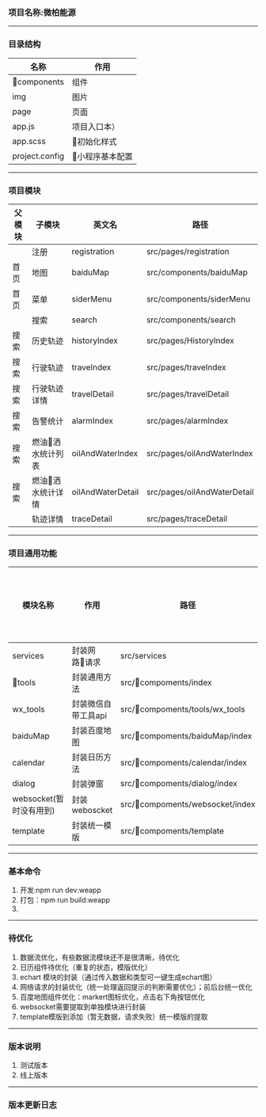### **项目名称:微柏能源**

---
### **目录结构**
 | 名称           | 作用            |
 | -------------- | --------------- |
 | components    | 组件            |
 | img            | 图片            |
 | page           | 页面            |
 | app.js         | 项目入口本）    |
 | app.scss       | 初始化样式     |
 | project.config | 小程序基本配置 |


---

### **项目模块**

| 父模块 | 子模块            | 英文名            | 路径                        |
| ------ | ----------------- | ----------------- | --------------------------- |
|        | 注册              | registration      | src/pages/registration      |
| 首页   | 地图              | baiduMap          | src/components/baiduMap     |
| 首页   | 菜单              | siderMenu         | src/components/siderMenu    |
|        | 搜索              | search            | src/components/search       |
| 搜索   | 历史轨迹          | historyIndex      | src/pages/HistoryIndex      |
| 搜索   | 行驶轨迹          | traveIndex        | src/pages/traveIndex        |
| 搜索   | 行驶轨迹详情      | travelDetail      | src/pages/travelDetail      |
| 搜索   | 告警统计          | alarmIndex        | src/pages/alarmIndex        |
| 搜索   | 燃油洒水统计列表 | oilAndWaterIndex  | src/pages/oilAndWaterIndex  |
| 搜索   | 燃油洒水统计详情 | oilAndWaterDetail | src/pages/oilAndWaterDetail |
|        | 轨迹详情          | traceDetail       | src/pages/traceDetail       |

---

### **项目通用功能**
| 模块名称                | 作用                | 路径                            | 是否需要优化 |
| ----------------------- | ------------------- | ------------------------------- | ------------ |
| services                | 封装网路请求       | src/services                    | 是           |
| tools                  | 封装通用方法        | src/compoments/index           | 否           |
| wx_tools                | 封装微信自带工具api | src/compoments/tools/wx_tools  | 否           |
| baiduMap                | 封装百度地图        | src/compoments/baiduMap/index  | 是           |
| calendar                | 封装日历方法        | src/compoments/calendar/index  | 是           |
| dialog                  | 封装弹窗            | src/compoments/dialog/index    | 否           |
| websocket(暂时没有用到) | 封装weboscket       | src/compoments/websocket/index | 是           |
| template                | 封装统一模版        | src/compoments/template        | 是           |


---

### **基本命令**

1.  开发:npm run dev:weapp
2.  打包：npm run build:weapp
3.  
---

### **待优化**

1.	数据流优化，有些数据流模块还不是很清晰，待优化
2.	日历组件待优化（重复的状态，模版优化）
3.	echart 模块的封装（通过传入数据和类型可一键生成echart图）
4.	网络请求的封装优化（统一处理返回提示的判断需要优化）；前后台统一优化
5.	百度地图组件优化：markert图标优化，点击右下角按钮优化
6.	websocket需要提取到单独模块进行封装
7.	template模版到添加（暂无数据，请求失败）统一模版的提取

---
### **版本说明**

1.  测试版本
2.  线上版本

---

### **版本更新日志**
